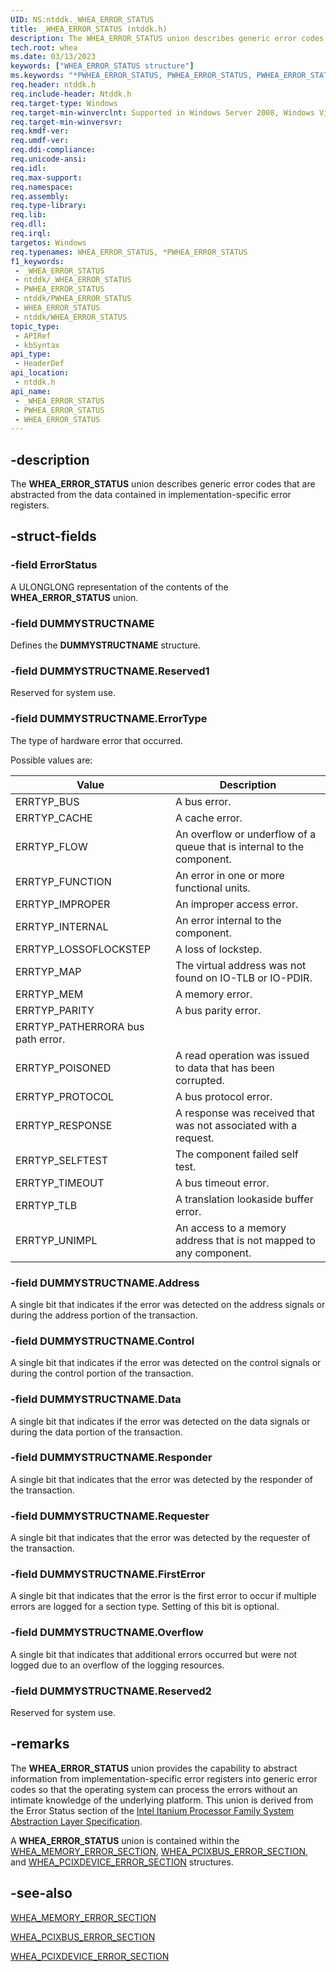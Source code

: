 ```yaml
---
UID: NS:ntddk._WHEA_ERROR_STATUS
title: _WHEA_ERROR_STATUS (ntddk.h)
description: The WHEA_ERROR_STATUS union describes generic error codes that are abstracted from the data contained in implementation-specific error registers.
tech.root: whea
ms.date: 03/13/2023
keywords: ["WHEA_ERROR_STATUS structure"]
ms.keywords: "*PWHEA_ERROR_STATUS, PWHEA_ERROR_STATUS, PWHEA_ERROR_STATUS union pointer [WHEA Drivers and Applications], WHEA_ERROR_STATUS, WHEA_ERROR_STATUS union [WHEA Drivers and Applications], _WHEA_ERROR_STATUS, ntddk/PWHEA_ERROR_STATUS, ntddk/WHEA_ERROR_STATUS, whea.whea_error_status, whearef_3dc93951-2c79-4b1e-b5b0-53ede31c6f37.xml"
req.header: ntddk.h
req.include-header: Ntddk.h
req.target-type: Windows
req.target-min-winverclnt: Supported in Windows Server 2008, Windows Vista SP1, and later versions of Windows.
req.target-min-winversvr: 
req.kmdf-ver: 
req.umdf-ver: 
req.ddi-compliance: 
req.unicode-ansi: 
req.idl: 
req.max-support: 
req.namespace: 
req.assembly: 
req.type-library: 
req.lib: 
req.dll: 
req.irql: 
targetos: Windows
req.typenames: WHEA_ERROR_STATUS, *PWHEA_ERROR_STATUS
f1_keywords:
 - _WHEA_ERROR_STATUS
 - ntddk/_WHEA_ERROR_STATUS
 - PWHEA_ERROR_STATUS
 - ntddk/PWHEA_ERROR_STATUS
 - WHEA_ERROR_STATUS
 - ntddk/WHEA_ERROR_STATUS
topic_type:
 - APIRef
 - kbSyntax
api_type:
 - HeaderDef
api_location:
 - ntddk.h
api_name:
 - _WHEA_ERROR_STATUS
 - PWHEA_ERROR_STATUS
 - WHEA_ERROR_STATUS
---
```


## -description

The **WHEA_ERROR_STATUS** union describes generic error codes that are abstracted from the data contained in implementation-specific error registers.

## -struct-fields

### -field ErrorStatus

A ULONGLONG representation of the contents of the **WHEA_ERROR_STATUS** union.

### -field DUMMYSTRUCTNAME

Defines the **DUMMYSTRUCTNAME** structure.

### -field DUMMYSTRUCTNAME.Reserved1

Reserved for system use.

### -field DUMMYSTRUCTNAME.ErrorType

The type of hardware error that occurred.

Possible values are:

| Value | Description |
|---|---|
| ERRTYP_BUS | A bus error. |
| ERRTYP_CACHE | A cache error. |
| ERRTYP_FLOW | An overflow or underflow of a queue that is internal to the component. |
| ERRTYP_FUNCTION | An error in one or more functional units. |
| ERRTYP_IMPROPER | An improper access error. |
| ERRTYP_INTERNAL | An error internal to the component. |
| ERRTYP_LOSSOFLOCKSTEP | A loss of lockstep. |
| ERRTYP_MAP | The virtual address was not found on IO-TLB or IO-PDIR. |
| ERRTYP_MEM | A memory error. |
| ERRTYP_PARITY | A bus parity error. |
| ERRTYP_PATHERRORA bus path error. |
| ERRTYP_POISONED | A read operation was issued to data that has been corrupted. |
| ERRTYP_PROTOCOL | A bus protocol error. |
| ERRTYP_RESPONSE | A response was received that was not associated with a request. |
| ERRTYP_SELFTEST | The component failed self test. |
| ERRTYP_TIMEOUT | A bus timeout error. |
| ERRTYP_TLB | A translation lookaside buffer error. |
| ERRTYP_UNIMPL | An access to a memory address that is not mapped to any component. |

### -field DUMMYSTRUCTNAME.Address

A single bit that indicates if the error was detected on the address signals or during the address portion of the transaction.

### -field DUMMYSTRUCTNAME.Control

A single bit that indicates if the error was detected on the control signals or during the control portion of the transaction.

### -field DUMMYSTRUCTNAME.Data

A single bit that indicates if the error was detected on the data signals or during the data portion of the transaction.

### -field DUMMYSTRUCTNAME.Responder

A single bit that indicates that the error was detected by the responder of the transaction.

### -field DUMMYSTRUCTNAME.Requester

A single bit that indicates that the error was detected by the requester of the transaction.

### -field DUMMYSTRUCTNAME.FirstError

A single bit that indicates that the error is the first error to occur if multiple errors are logged for a section type. Setting of this bit is optional.

### -field DUMMYSTRUCTNAME.Overflow

A single bit that indicates that additional errors occurred but were not logged due to an overflow of the logging resources.

### -field DUMMYSTRUCTNAME.Reserved2

Reserved for system use.

## -remarks

The **WHEA_ERROR_STATUS** union provides the capability to abstract information from implementation-specific error registers into generic error codes so that the operating system can process the errors without an intimate knowledge of the underlying platform. This union is derived from the Error Status section of the [Intel Itanium Processor Family System Abstraction Layer Specification](https://www.intel.com/content/dam/www/public/us/en/documents/specification-updates/itanium-system-abstraction-layer-specification.pdf).

A **WHEA_ERROR_STATUS** union is contained within the [WHEA_MEMORY_ERROR_SECTION](./ns-ntddk-_whea_memory_error_section.md), [WHEA_PCIXBUS_ERROR_SECTION](./ns-ntddk-_whea_pcixbus_error_section.md), and [WHEA_PCIXDEVICE_ERROR_SECTION](./ns-ntddk-_whea_pcixdevice_error_section.md) structures.

## -see-also

[WHEA_MEMORY_ERROR_SECTION](./ns-ntddk-_whea_memory_error_section.md)

[WHEA_PCIXBUS_ERROR_SECTION](./ns-ntddk-_whea_pcixbus_error_section.md)

[WHEA_PCIXDEVICE_ERROR_SECTION](./ns-ntddk-_whea_pcixdevice_error_section.md)